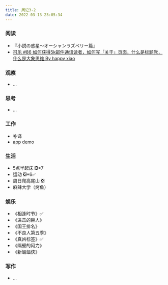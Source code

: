 ```yaml
---
title: 周记3-2
date: 2022-03-13 23:05:34
---
```

### 阅读

- 『小説の惑星〜オーシャンラズベリー篇』
- [可乐 #86 如何获得5k邮件通讯读者，如何写「关于」页面，什么是标题党，什么是大象思维
By happy xiao](coke.do/issues/86-5k-1081547)

### 观察

- ...

### 思考

- ...

### 工作

- 补译
- app demo

### 生活

- 5点半起床 ❎*7
- 运动 ❎*6✅
- 周日爬高尾山 ❎
- 麻辣大学（烤鱼）

### 娱乐

- 《相逢时节》✅
- 《进击的巨人》
- 《国王排名》
- 《不良人第五季》
- 《真凶标签》✅
- 《隔壁的阿力》
- 《新蝙蝠侠》

### 写作

- ...